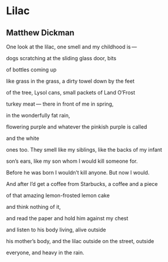 # Lilac
## Matthew Dickman
One look at the lilac, one smell
and my childhood is —

dogs scratching at the sliding
glass door, bits

of bottles coming up

like grass in the grass, a dirty towel
down by the feet

of the tree, Lysol cans, small
packets of Land O’Frost

turkey meat —
there in front of me in spring,

in the wonderfully fat rain,

flowering purple and whatever
the pinkish purple is called

and the white

ones too. They smell like
my siblings, like the backs of my infant

son’s ears, like my son
whom I would kill someone for.

Before he was born I wouldn’t kill
anyone. But now I would.

And after I’d get a coffee
from Starbucks, a coffee and a piece

of that amazing lemon-frosted
lemon cake

and think nothing of it,

and read the paper and hold him
against my chest

and listen to his body living,
alive outside

his mother’s body, and the lilac
outside on the street, outside

everyone, and heavy in the rain.